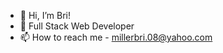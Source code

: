 - 👋 Hi, I’m Bri!
- 🌱 Full Stack Web Developer 
- 📫 How to reach me - millerbri.08@yahoo.com

<!---
mbrianna1170/mbrianna1170 is a ✨ special ✨ repository because its `README.md` (this file) appears on your GitHub profile.
You can click the Preview link to take a look at your changes.
--->
